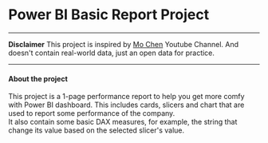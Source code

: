 # Power BI Basic Report Project
_____
**Disclaimer**
This project is inspired by [Mo Chen](https://www.youtube.com/@mo-chen) Youtube Channel. And doesn't contain real-world data, just an open data for practice.
_____
#### About the project
This project is a 1-page performance report to help you get more comfy with Power BI dashboard. This includes cards, slicers and chart that are used to report some performance of the company.  
It also contain some basic DAX measures, for example, the string that change its value based on the selected slicer's value.
